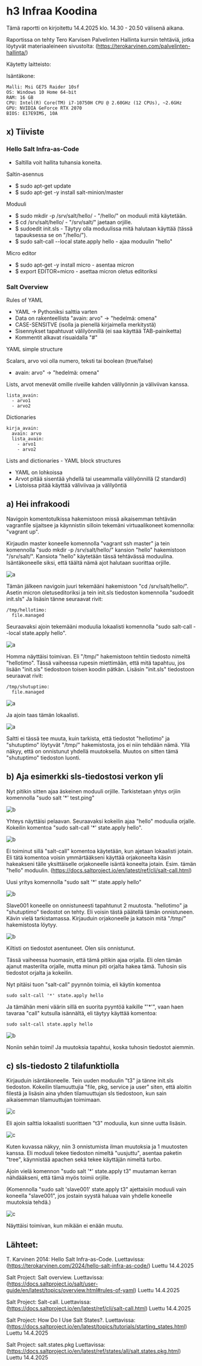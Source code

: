 # h3 Infraa Koodina

Tämä raportti on kirjoitettu 14.4.2025 klo. 14.30 - 20.50 välisenä aikana.

Raportissa on tehty Tero Karvisen Palvelinten Hallinta kurrsin tehtäviä, jotka löytyvät materiaaleineen sivustolta: (https://terokarvinen.com/palvelinten-hallinta/)

Käytetty laitteisto:

Isäntäkone:

    Malli: Msi GE75 Raider 10sf
    OS: Windows 10 Home 64-bit
    RAM: 16 GB
    CPU: Intel(R) Core(TM) i7-10750H CPU @ 2.60GHz (12 CPUs), ~2.6GHz
    GPU: NVIDIA GeForce RTX 2070
    BIOS: E17E9IMS, 10A


## x) Tiiviste

### Hello Salt Infra-as-Code

* Saltilla voit hallita tuhansia koneita.

Saltin-asennus

* $ sudo apt-get update
* $ sudo apt-get -y install salt-minion/master

Moduuli

* $ sudo mkdir -p /srv/salt/hello/ - "/hello/" on moduuli mitä käytetään.
* $ cd /srv/salt/hello/ - "/srv/salt/" jaetaan orjille.
* $ sudoedit init.sls - Täytyy olla moduulissa mitä halutaan käyttää (tässä tapauksessa se on "/hello/").
* $ sudo salt-call --local state.apply hello - ajaa moduulin "hello"

Micro editor

* $ sudo apt-get -y install micro - asentaa micron
* $ export EDITOR=micro - asettaa micron oletus editoriksi

### Salt Overview

Rules of YAML

* YAML -> Pythoniksi salttia varten
* Data on rakenteellista "avain: arvo" -> "hedelmä: omena"
* CASE-SENSITVE (isolla ja pienellä kirjaimella merkitystä)
* Sisennykset tapahtuvat välilyönnillä (ei saa käyttää TAB-painiketta)
* Kommentit alkavat risuaidalla "#"

YAML simple structure

Scalars, arvo voi olla numero, teksti tai boolean (true/false)

* avain: arvo" -> "hedelmä: omena"

Lists, arvot menevät omille riveille kahden välilyönnin ja väliviivan kanssa. 

    lista_avain:
      - arvo1
      - arvo2

Dictionaries

    kirja_avain:
      avain: arvo   
      lista_avain:
        - arvo1
        - arvo2

Lists and dictionaries - YAML block structures

* YAML on lohkoissa
* Arvot pitää sisentää yhdellä tai useammalla välilyönnillä (2 standardi)
* Listoissa pitää käyttää väliviivaa ja välilyöntiä

## a) Hei infrakoodi

Navigoin komentotulkissa hakemistoon missä aikaisemman tehtävän vagranfile sijaitsee ja käynnistin silloin tekemäni virtuaalikoneet komennolla: "vagrant up".

Kirjaudin master koneelle komennolla "vagrant ssh master" ja tein komennolla "sudo mkdir -p /srv/salt/hello/" kansion "hello" hakemistoon "/srv/salt/". Kansiota "hello" käytetään tässä tehtävässä moduulina. Isäntäkoneelle siksi, että täältä nämä ajot halutaan suorittaa orjille.

![a](images/h3_a1.png)

Tämän jälkeen navigoin juuri tekemääni hakemistoon "cd /srv/salt/hello/". Asetin micron oletuseditoriksi ja tein init.sls tiedoston komennolla "sudoedit init.sls" Ja lisäsin tänne seuraavat rivit:

    /tmp/hellotimo:
      file.managed
 
Seuraavaksi ajoin tekemääni moduulia lokaalisti komennolla "sudo salt-call --local state.apply hello".

![a](images/h3_a2.png)

Homma näyttäisi toimivan. Eli "/tmp/" hakemistoon tehtiin tiedosto nimeltä "hellotimo". Tässä vaiheessa rupesin miettimään, että mitä tapahtuu, jos lisään "init.sls" tiedostoon toisen koodin pätkän.
Lisäsin "init.sls" tiedostoon seuraavat rivit:

    /tmp/shutuptimo:
      file.managed

![a](images/h3_a4.png)

Ja ajoin taas tämän lokaalisti.

![a](images/h3_a3.png)

Saltti ei tässä tee muuta, kuin tarkista, että tiedostot "hellotimo" ja "shutuptimo" löytyvät "/tmp/" hakemistosta, jos ei niin tehdään nämä. Yllä näkyy, että on onnistunut yhdellä muutoksella. Muutos on sitten tämä "shutuptimo" tiedoston luonti.

## b) Aja esimerkki sls-tiedostosi verkon yli

Nyt pitikin sitten ajaa äskeinen moduuli orjille. Tarkistetaan yhtys orjiin komennolla "sudo salt '*' test.ping"

![b](images/h3_b1.png)

Yhteys näyttäisi pelaavan. Seuraavaksi kokeilin ajaa "hello" moduulia orjalle. Kokeilin komentoa "sudo salt-call '*' state.apply hello".

![b](images/h3_b3.png)

Ei toiminut sillä "salt-call" komentoa käytetään, kun ajetaan lokaalisti jotain. Eli tätä komentoa voisin ymmärtääkseni käyttää orjakoneelta käsin hakeakseni tälle yksittäiselle orjakoneelle isäntä koneelta jotain. Esim. tämän "hello" moduulin. (https://docs.saltproject.io/en/latest/ref/cli/salt-call.html)

Uusi yritys komennolla "sudo salt '*' state.apply hello"

![b](images/h3_b2.png)

Slave001 koneelle on onnistuneesti tapahtunut 2 muutosta. "hellotimo" ja "shutuptimo" tiedostot on tehty. Eli voisin tästä päätellä tämän onnistuneen. Kävin vielä tarkistamassa. Kirjauduin orjakoneelle ja katsoin mitä "/tmp/" hakemistosta löytyy.

![b](images/h3_b4.png)

Kiltisti on tiedostot asentuneet. Olen siis onnistunut. 

Tässä vaiheessa huomasin, että tämä pitikin ajaa orjalla. Eli olen tämän ajanut masterilta orjalle, mutta minun piti orjalta hakea tämä. Tuhosin siis tiedostot orjalta ja kokeilin. 

Nyt pitäisi tuon "salt-call" pyynnön toimia, eli käytin komentoa 

    sudo salt-call '*' state.apply hello

Ja tämähän meni väärin sillä en suorita pyyntöä kaikille "'*'", vaan haen tavaraa "call" kutsulla isännältä, eli täytyy käyttää komentoa: 
    
    sudo salt-call state.apply hello

![b](images/h3_b6.png)

Noniin sehän toimi! Ja muutoksia tapahtui, koska tuhosin tiedostot aiemmin.

## c) sls-tiedosto 2 tilafunktiolla

Kirjauduin isäntäkoneelle. Tein uuden moduulin "t3" ja tänne init.sls tiedoston. Kokeilin tilamuuttujia "file, pkg, service ja user" siten, että aloitin filestä ja lisäsin aina yhden tilamuuttujan sls tiedostoon, kun sain aikaisemman tilamuuttujan toimimaan.

![c](images/h3_c1.png)

Eli ajoin salttia lokaalisti suorittaen "t3" moduulia, kun sinne uutta lisäsin. 

![c](images/h3_c2.png)

Kuten kuvassa näkyy, niin 3 onnistumista ilman muutoksia ja 1 muutosten kanssa. Eli moduuli tekee tiedoston nimeltä "uusjuttu", asentaa paketin "tree", käynnistää apachen sekä tekee käyttäjän nimeltä turbo.

Ajoin vielä komennon "sudo salt '*' state.apply t3" muutaman kerran nähdääkseni, että tämä myös toimii orjille.

(Komennolla "sudo salt 'slave001' state.apply t3" ajettaisiin moduuli vain koneella "slave001", jos jostain syystä haluaa vain yhdelle koneelle muutoksia tehdä.)

![c](images/h3_c3.png)

Näyttäisi toimivan, kun mikään ei enään muutu. 

## Lähteet:

T. Karvinen 2014: Hello Salt Infra-as-Code. Luettavissa: (https://terokarvinen.com/2024/hello-salt-infra-as-code/) Luettu 14.4.2025

Salt Project: Salt overview. Luettavissa: (https://docs.saltproject.io/salt/user-guide/en/latest/topics/overview.html#rules-of-yaml) Luettu 14.4.2025

Salt Project: Salt-call. Luettavissa: (https://docs.saltproject.io/en/latest/ref/cli/salt-call.html) Luettu 14.4.2025

Salt Project: How Do I Use Salt States?. Luettavissa: (https://docs.saltproject.io/en/latest/topics/tutorials/starting_states.html) Luettu 14.4.2025

Salt Project: salt.states.pkg Luettavissa: (https://docs.saltproject.io/en/latest/ref/states/all/salt.states.pkg.html) Luettu 14.4.2025


